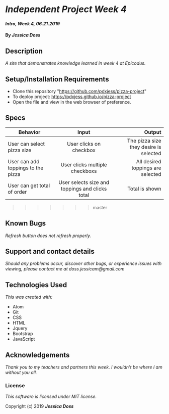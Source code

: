 # _Independent Project Week 4_

#### _Intro, Week 4, *06.21.2019*_

#### By _Jessica Doss_

## Description
_A site that demonstrates knowledge learned in week 4 at Epicodus._

## Setup/Installation Requirements

* Clone this repository "https://github.com/pdxjess/pizza-project"
* To deploy project: https://pdxjess.github.io/pizza-project
* Open the file and view in the web browser of preference.

## Specs
| Behavior | Input | Output |
| ------------- |:-------------:| -----:|
| User can select pizza size | User clicks on checkbox | The pizza size they desire is selected |
| User can add toppings to the pizza | User clicks multiple checkboxs | All desired toppings are selected |
| User can get total of order | User selects size and toppings and clicks total | Total is shown | 
>>>>>>> master

## Known Bugs

_Refresh button does not refresh properly._

## Support and contact details

_Should any problems occur, discover other bugs, or experience issues with viewing, please contact me at doss.jessicam@gmail.com_

## Technologies Used

_This was created with:_
* Atom
* Git
* CSS
* HTML
* Jquery
* Bootstrap
* JavaScript

## Acknowledgements

_Thank you to my teachers and partners this week. I wouldn't be where I am without you all._

### License

*This software is licensed under MIT license.*

Copyright (c) 2019 **_Jessica Doss_**
